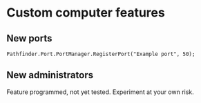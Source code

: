 # Custom computer features

## New ports

```CSharp
Pathfinder.Port.PortManager.RegisterPort("Example port", 50);
```

## New administrators

Feature programmed, not yet tested. Experiment at your own risk.
